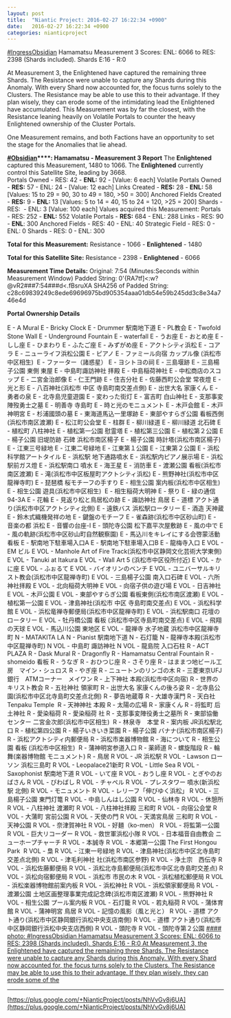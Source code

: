 ```yaml
---
layout: post
title:  "Niantic Project: 2016-02-27 16:22:34 +0900"
date:   2016-02-27 16:22:34 +0900
categories: nianticproject
---
```

[#IngressObsidian](https://plus.google.com/s/%23IngressObsidian "") Hamamatsu Measurement 3 Scores: ENL: 6066 to RES: 2398 (Shards included). Shards E:16 - R:0

At Measurement 3, the Enlightened have captured the remaining three Shards. The Resistance were unable to capture any Shards during this Anomaly. With every Shard now accounted for, the focus turns solely to the Clusters. The Resistance may be able to use this to their advantage. If they plan wisely, they can erode some of the intimidating lead the Enlightened have accumulated. This Measurement was by far the closest, with the Resistance leaning heavily on Volatile Portals to counter the heavy Enlightened ownership of the Cluster Portals.

One Measurement remains, and both Factions have an opportunity to set the stage for the Anomalies that lie ahead.

**[#Obsidian](https://plus.google.com/s/%23Obsidian "")****: Hamamatsu - Measurement 3 Report**
The **Enlightened** captured this Measurement, 1480 to 1066.
The **Enlightened** currently control this Satellite Site, leading by 3668.			
Portals Owned - RES: 42 - **ENL:** 92 - [Value: 6 each]
Volatile Portals Owned - **RES:** 57 - ENL: 24 - [Value: 12 each]
Links Created - **RES:** 28 - **ENL:** 58 
[Values: 15 to 29 = 90, 30 to 49 = 180, &gt;50 = 300]
Anchored Fields Created - **RES:** 9 - **ENL:** 13
[Values: 5 to 14 = 40, 15 to 24 = 120, &gt;25 = 200]
Shards - RES:  - ENL: 3 [Value: 100 each]
Values acquired this Measurement:
Portals - RES: 252 - **ENL:** 552
Volatile Portals - **RES:** 684 - ENL: 288
Links - RES: 90 - **ENL**: 300
Anchored Fields - RES: 40 - ENL: 40
Strategic Field - RES: 0 - ENL: 0
Shards - RES: 0 - ENL: 300

**Total for this Measurement:**
Resistance - 1066 - **Enlightened** - 1480

**Total for this Satellite Site:**
Resistance - 2398 - **Enlightened** - 6066

**Measurement Time Details:**
Original: 7:54 (Minutes:Seconds within Measurement Window)
Padded String: 0'{RA7tf]&lt;:w?@vR2###7:54###d&lt;.fBsruXA
SHA256 of Padded String: c28c69839249c8ede69696975bd905354aaa01db54e59b245dd3c8e34a746e4d

**Portal Ownership Details**

E - A Mural
E - Bricky Clock
E - Drummer 駅南地下道
E - PL教会
E - Twofold Stone Wall
E - Underground Fountain
E - waterfall
E - うお座
E - おとめ座
E - しし座
E - ひまわり
E - ふたご座
E - みずがめ座
E - アクトシティ浜松
E - コアラ
E - ニューライフ浜松公園
E - ピアノ
E - ファミール向宿 カップル像 (浜松市中区相生) 
E - ファーター（諸惑星）
E - ヨシトヨの祠
E - 三島堰跡
E - 三島楊子公園 東側 東屋
E - 中島町諏訪神社 拝殿
E - 中島稲荷神社
E - 中松商店のスコップ
E - 二宮金治郎像
E - 仁王門跡
E - 住吉分社
E - 佐藤西町公会堂 常夜燈
E - 光と形
E - 八百神社(浜松市 中区 寺島町南交差点側)
E - 出世大名 家康くん
E - 勇者の泉
E - 北寺島児童遊園
E - 変わった街灯
E - 富吉町 白山神社
E - 支那事変陣歿勇士之墓
E - 明善寺 寺島町
E - 時と光のモニュメント
E - 木戸会館
E - 木戸神明宮
E - 杉浦國頭の墓
E - 東海道馬込一里塚跡
E - 東部やすらぎ公園 看板西側(浜松市南区渡瀬)
E - 松江町公会堂
E - 柱群
E - 柳川緑道
E - 柳川緑道 北石碑
E - 植松町 八柱神社
E - 植松第一公園 慰霊塔
E - 植松第三公園
E - 植松第２公園
E - 楊子公園 旧堤防跡 石碑 浜松市南区楊子
E - 楊子公園 時計塔(浜松市南区楊子)
E - 江東三号緑地
E - 江東二号緑地
E - 江東第１公園
E - 江東第２公園
E - 浜松科学館アートタイル
E - 浜松駅 地下通路噴水
E - 浜松駅内ピアノ展示場
E - 浜松駅前ガス燈
E - 浜松駅南口 噴水
E - 海王星
E - 消防車
E - 渡瀬公園 看板(浜松市南区渡瀬)
E - 滝(浜松市中区板屋町アクトシティ浜松)
E - 熊野神社(浜松市中区龍禅寺町)
E - 琵琶橋 桜モチーフの手すり
E - 相生公園 案内板(浜松市中区相生) 
E - 相生公園 遊具(浜松市中区相生) 
E - 相生稲荷大明神
E - 祭り
E - 緑の通信94-3A
E - 花輪
E - 見返り松と鳥居松の跡
E - 諏訪神社 鳥居
E - 道標 アクト通り(浜松市中区アクトシティ北側)
E - 遠鉄バス 浜松駅ロータリー
E - 酒造 天神蔵
E - 鈴木式織機発祥の地
E - 鍵盤のモチーフ
E - 雀森跡(浜松市中区砂山町)
E - 音楽の都 浜松
E - 音響の台座-Ⅰ
E - 頭陀寺公園 松下嘉平次屋敷跡
E - 風の中で
E - 風の軌跡(浜松市中区砂山町自然観察園)
E - 馬込川をキレイにする会啓蒙活動看板
E - 駅南地下駐車場入口A
E - 駅南地下駐車場入口B
E - 龍梅寺入口
E VOL - EM ビル
E VOL - Manhole Art of Fire Track(浜松市中区静岡文化芸術大学東側)
E VOL - Tanuki at Itakura
E VOL - Wall Art 5 (浜松市中区役所付近)
E VOL - かに座
E VOL - ふぉるて
E VOL - バイオリンのベンチ
E VOL - ユニバーサルキリスト教会(浜松市中区龍禅寺町)
E VOL - 三島楊子公園 南入口石碑
E VOL - 六所神社拝殿
E VOL - 北向稲荷大明神
E VOL - 向宿子供の遊び場
E VOL - 日吉神社
E VOL - 木戸公園
E VOL - 東部やすらぎ公園 看板東側(浜松市南区渡瀬)
E VOL - 植松第一公園
E VOL - 津島神社(浜松市 中区 寺島町南交差点)
E VOL - 浜松科学館
E VOL - 浜松竜禅寺郵便局(浜松市中区龍禅寺町)
E VOL - 浜松駅南口 花壇のロータリー
E VOL - 牡丹橋公園 看板 (浜松市中区寺島町南交差点)
E VOL - 飛翔の天球
E VOL - 馬込川公園 東地区
E VOL - 龍禅寺 水子地蔵 浜松市中区龍禅寺町
N - MATAKITA LA
N - Pianist 駅南地下道
N - 石灯籠
N - 龍禅寺本殿(浜松市中区龍禅寺町)
N VOL - 中島町 諏訪神社
N VOL - 龍島院 入口石柱
R - ACT PLAZA
R - Dask Mural
R - Dragonfly
R - Hamamatsu Central Fountain
R - shomeido 看板
R - うなぎ
R - おひつじ座
R - さそり座
R - はままつ地ビール工房　マイン・シュロス
R - やぎ座
R - ニュートンのリンゴの木
R - 三菱東京UFJ銀行　ATMコーナー　メイワン
R - 上下神社 本殿(浜松市中区向宿)
R - 世界のキリスト教会
R - 五社神社 領家町
R - 出世大名 家康くんの後ろ姿
R - 北寺島公園(浜松市中区北寺島町交差点北側)
R - 夢告地蔵尊
R - 大雄寺漢門
R - 天白社 Tenpaku Temple 
R - 天神神社 本殿
R - 太陽の広場
R - 家康くん
R - 将監町 后土神社
R - 愛染稲荷
R - 愛染稲荷 社
R - 支那事変陣役勇士之墓所
R - 東部協働センター 二宮金次郎(浜松市中区相生) 
R - 林泉寺　本堂
R - 案内板 JR浜松駅北口
R - 植松第四公園
R - 楊子いきいき菜園
R - 楊子公園 バナナ(浜松市南区楊子)
R - 浜松アクトシティ内郵便局
R - 浜松市楽器博物館
R - 海について
R - 相生公園 看板 (浜松市中区相生) 
R - 蒲神明宮参道入口
R - 薬師道
R - 螺旋階段
R - 輪舞(楽器博物館 モニュメント)
R - 鳥居
R VOL - JR 浜松駅
R VOL - Lawson ローソン 浜松三島町
R VOL - Leopalace21新町
R VOL - Little Sea
R VOL - Saxophonist 駅南地下道
R VOL - いて座
R VOL - おうし座
R VOL - とぎやのおばさん
R VOL - びわばし
R VOL - チャペル
R VOL - プレスタワー 噴水(新浜松駅 北側)
R VOL - モニュメント
R VOL - レリーフ「伸びゆく浜松」
R VOL - 三島楊子公園 東門灯篭
R VOL - 中島しんはし公園
R VOL - 仙林寺
R VOL - 休憩所
R VOL - 八柱神社 渡瀬町
R VOL - 八柱神社拝殿 三和町
R VOL - 向宿公会堂
R VOL - 大蒲町 宮前公園
R VOL - 天使の門
R VOL - 天満宮鳥居 三和町
R VOL - 天神公園
R VOL - 奈津賀神社
R VOL - 好麺（ko-men）
R VOL - 将監第一公園
R VOL - 巨大リコーダー
R VOL - 救世軍浜松小隊
R VOL - 日本福音自由教会 ニューホープチャーチ
R VOL - 本誠寺
R VOL - 本郷第一公園 The First Hongou Park 
R VOL - 梟
R VOL - 江東一号緑地
R VOL - 津島神社(浜松市中区北寺島町交差点北側)
R VOL - 津毛利神社 社(浜松市南区参野)
R VOL - 浄土宗　西伝寺
R VOL - 浜松佐藤郵便局
R VOL - 浜松北寺島郵便局(浜松市中区北寺島町交差点)
R VOL - 浜松向宿郵便局
R VOL - 浜松市 市民の木
R VOL - 浜松植松郵便局
R VOL - 浜松楽器博物館前案内板
R VOL - 浜松神社
R VOL - 浜松領家郵便局
R VOL - 渡瀬公園 土地区画整理事業完成記念碑(浜松市南区渡瀬)
R VOL - 熊野神社
R VOL - 相生公園 プール案内板
R VOL - 石灯籠
R VOL - 若丸稲荷
R VOL - 蒲体育館
R VOL - 蒲神明宮 鳥居
R VOL - 記憶の風影（風と光と）
R VOL - 道標 アクト通り(浜松市中区静岡銀行浜松中央支店南側)
R VOL - 道標 アクト通り(浜松市中区静岡銀行浜松中央支店西側)
R VOL - 頭陀寺
R VOL - 頭陀寺第２公園
[#### photo: #IngressObsidian Hamamatsu Measurement 3 Scores: ENL: 6066 to RES: 2398 (Shards included). Shards E:16 - R:0
At Measurement 3, the Enlightened have captured the remaining three Shards. The Resistance were unable to capture any Shards during this Anomaly. With every Shard now accounted for, the focus turns solely to the Clusters. The Resistance may be able to use this to their advantage. If they plan wisely, they can erode some of the](https://lh3.googleusercontent.com/-Y48wOcl-Xps/VtFOtnrZ3jI/AAAAAAAAisM/FpqUB4-EXXY/w600-h450/hama_m3.png "")
- - -
[https://plus.google.com/+NianticProject/posts/NhVvGv8j6UA](https://plus.google.com/+NianticProject/posts/NhVvGv8j6UA)
